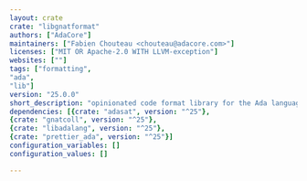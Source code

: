 ```yaml
---
layout: crate
crate: "libgnatformat"
authors: ["AdaCore"]
maintainers: ["Fabien Chouteau <chouteau@adacore.com>"]
licenses: ["MIT OR Apache-2.0 WITH LLVM-exception"]
websites: [""]
tags: ["formatting",
"ada",
"lib"]
version: "25.0.0"
short_description: "opinionated code format library for the Ada language"
dependencies: [{crate: "adasat", version: "^25"},
{crate: "gnatcoll", version: "^25"},
{crate: "libadalang", version: "^25"},
{crate: "prettier_ada", version: "^25"}]
configuration_variables: []
configuration_values: []

---
```



